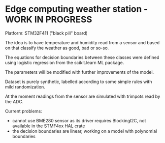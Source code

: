 # Edge computing weather station - WORK IN PROGRESS

Platform: STM32F411 ("black pill" board)

The idea is to have temperature and humidity read from a sensor
and based on that classify the weather as good, bad or so-so.

The equations for decision boundaries between these classes were defined
using logistic regression from the scikit.learn ML package.

The parameters will be modified with further improvements of the model.
 
Dataset is purely synthetic, labelled according to some simple rules with mild randomization.
 
At the moment readings from the sensor are simulated with trimpots read by the ADC.


Current problems: 
* cannot use BME280 sensor as its driver requires BlockingI2C, not available in the STMF4xx HAL crate
* the decision boundaries are linear, working on a model with polynomial boundaries